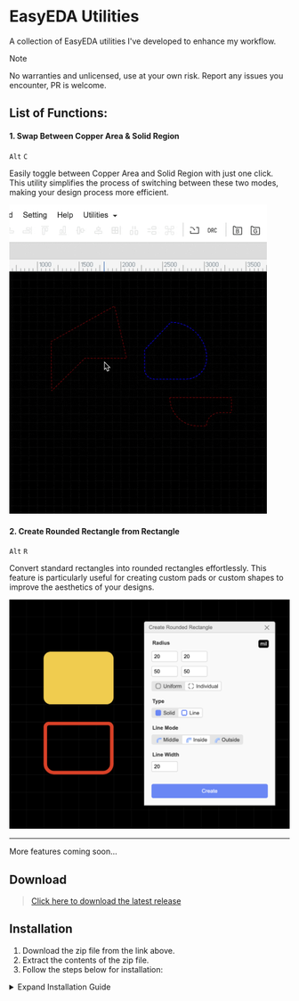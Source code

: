 # EasyEDA Utilities

A collection of EasyEDA utilities I've developed to enhance my workflow.

> [!NOTE]
> No warranties and unlicensed, use at your own risk.
Report any issues you encounter, PR is welcome.

## List of Functions:

#### 1. Swap Between Copper Area & Solid Region
`Alt` `C`

Easily toggle between Copper Area and Solid Region with just one click. This utility simplifies the process of switching between these two modes, making your design process more efficient.


<img src="1.gif" width="463px"/>

#### 2. Create Rounded Rectangle from Rectangle
`Alt` `R`

Convert standard rectangles into rounded rectangles effortlessly. This feature is particularly useful for creating custom pads or custom shapes to improve the aesthetics of your designs.


<img src="2.png" width="1282px"/>

---
More features coming soon...

## Download
> [Click here to download the latest release](https://github.com/RayPS/easyeda-utilities/releases/download/latest/extension.zip)

## Installation

1. Download the zip file from the link above.
2. Extract the contents of the zip file.
3. Follow the steps below for installation:

<details>
  <summary>Expand Installation Guide</summary>
  <img src="install.png" width="368px"/>
</details>

